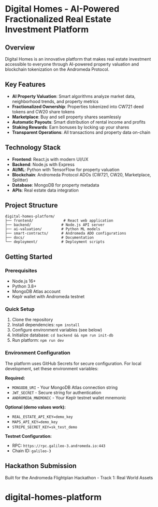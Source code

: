 # Digital Homes - AI-Powered Fractionalized Real Estate Investment Platform

## Overview
Digital Homes is an innovative platform that makes real estate investment accessible to everyone through AI-powered property valuation and blockchain tokenization on the Andromeda Protocol.

## Key Features
- **AI Property Valuation**: Smart algorithms analyze market data, neighborhood trends, and property metrics
- **Fractionalized Ownership**: Properties tokenized into CW721 deed tokens and CW20 share tokens
- **Marketplace**: Buy and sell property shares seamlessly
- **Automatic Payouts**: Smart distribution of rental income and profits
- **Staking Rewards**: Earn bonuses by locking up your shares
- **Transparent Operations**: All transactions and property data on-chain

## Technology Stack
- **Frontend**: React.js with modern UI/UX
- **Backend**: Node.js with Express
- **AI/ML**: Python with TensorFlow for property valuation
- **Blockchain**: Andromeda Protocol ADOs (CW721, CW20, Marketplace, Splitter)
- **Database**: MongoDB for property metadata
- **APIs**: Real estate data integration

## Project Structure
```
digital-homes-platform/
├── frontend/              # React web application
├── backend/              # Node.js API server
├── ai-valuation/         # Python ML models
├── smart-contracts/      # Andromeda ADO configurations
├── docs/                 # Documentation
└── deployment/           # Deployment scripts
```

## Getting Started

### Prerequisites
- Node.js 16+
- Python 3.8+
- MongoDB Atlas account
- Keplr wallet with Andromeda testnet

### Quick Setup
1. Clone the repository
2. Install dependencies: `npm install`
3. Configure environment variables (see below)
4. Initialize database: `cd backend && npm run init-db`
5. Run platform: `npm run dev`

### Environment Configuration
The platform uses GitHub Secrets for secure configuration. For local development, set these environment variables:

**Required:**
- `MONGODB_URI` - Your MongoDB Atlas connection string
- `JWT_SECRET` - Secure string for authentication
- `ANDROMEDA_MNEMONIC` - Your Keplr testnet wallet mnemonic

**Optional (demo values work):**
- `REAL_ESTATE_API_KEY=demo_key`
- `MAPS_API_KEY=demo_key`
- `STRIPE_SECRET_KEY=sk_test_demo`

**Testnet Configuration:**
- RPC: `https://rpc.galileo-3.andromeda.io:443`
- Chain ID: `galileo-3`

## Hackathon Submission
Built for the Andromeda Flightplan Hackathon - Track 1: Real World Assets
# digital-homes-platform
